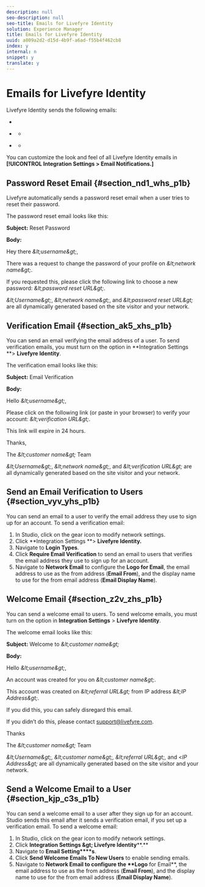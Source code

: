 ```yaml
---
description: null
seo-description: null
seo-title: Emails for Livefyre Identity
solution: Experience Manager
title: Emails for Livefyre Identity
uuid: a809a2d2-d15d-4b9f-a6ad-f55b4f462cb8
index: y
internal: n
snippet: y
translate: y
---
```


# Emails for Livefyre Identity


<a id="section_j4h_5hs_p1b"></a>

Livefyre Identity sends the following emails:

* [](#c_emails_for_livefyre_identity/section_nd1_whs_p1b)
* [](#c_emails_for_livefyre_identity/section_ak5_xhs_p1b) 
    * [](#c_emails_for_livefyre_identity/section_vyv_yhs_p1b)

* [](#c_emails_for_livefyre_identity/section_z2v_zhs_p1b) 
    * [](#c_emails_for_livefyre_identity/section_kjp_c3s_p1b)

You can customize the look and feel of all Livefyre Identity emails in **[!UICONTROL  Integration Settings > Email Notifications.]**

## Password Reset Email {#section_nd1_whs_p1b}

Livefyre automatically sends a password reset email when a user tries to reset their password.

The password reset email looks like this:

**Subject:** Reset Password

**Body:** 

Hey there *&amp;lt;username&amp;gt;*,

There was a request to change the password of your profile on *&amp;lt;network name&amp;gt;*.

If you requested this, please click the following link to choose a new password: *&amp;lt;password reset URL&amp;gt;*.

*&amp;lt;Username&amp;gt;*, *&amp;lt;network name&amp;gt;*, and *&amp;lt;password reset URL&amp;gt;* are all dynamically generated based on the site visitor and your network.

## Verification Email {#section_ak5_xhs_p1b}

You can send an email verifying the email address of a user. To send verification emails, you must turn on the option in **Integration Settings **&gt; **Livefyre Identity**.

The verification email looks like this:

**Subject:** Email Verification

**Body:** 

Hello *&amp;lt;username&amp;gt;*,

Please click on the following link (or paste in your browser) to verify your account: *&amp;lt;verification URL&amp;gt;*.

This link will expire in 24 hours.

Thanks,

The *&amp;lt;customer name&amp;gt;* Team

*&amp;lt;Username&amp;gt;*, *&amp;lt;network name&amp;gt;*, and *&amp;lt;verification URL&amp;gt;* are all dynamically generated based on the site visitor and your network.

## Send an Email Verification to Users {#section_vyv_yhs_p1b}

You can send an email to a user to verify the email address they use to sign up for an account. To send a verification email:

1. In Studio, click on the gear icon to modify network settings.
1. Click **Integration Settings **&gt; **Livefyre Identity.**
1. Navigate to **Login Types**.
1. Click **Require Email Verification** to send an email to users that verifies the email address they use to sign up for an account.
1. Navigate to **Network Email** to configure the **Logo for Email**, the email address to use as the from address (**Email From**), and the display name to use for the from email address (**Email Display Name**).

## Welcome Email {#section_z2v_zhs_p1b}

You can send a welcome email to users. To send welcome emails, you must turn on the option in **Integration Settings** &gt; **Livefyre Identity**.

The welcome email looks like this:

**Subject:** Welcome to *&amp;lt;customer name&amp;gt;*

**Body:** 

Hello *&amp;lt;username&amp;gt;*,

An account was created for you on *&amp;lt;customer name&amp;gt;*.

This account was created on *&amp;lt;referral URL&amp;gt;* from IP address *&amp;lt;IP Address&amp;gt;*.

If you did this, you can safely disregard this email.

If you didn’t do this, please contact support@livefyre.com.

Thanks

The *&amp;lt;customer name&amp;gt;* Team

*&amp;lt;Username&amp;gt;, &amp;lt;customer name&amp;gt;, &amp;lt;referral URL&amp;gt;,* and &lt;*IP Address&amp;gt;* are all dynamically generated based on the site visitor and your network.

## Send a Welcome Email to a User {#section_kjp_c3s_p1b}

You can send a welcome email to a user after they sign up for an account. Studio sends this email after it sends a verification email, if you set up a verification email. To send a welcome email:

1. In Studio, click on the gear icon to modify network settings.
1. Click **Integration Settings &amp;gt; ****Livefyre**** Identity****.**
1. Navigate to **Email Setting****s**.
1. Click **Send Welcome Emails To New Users** to enable sending emails.
1. Navigate to **Network ****Email** to configure the **L****ogo**** for Email**, the email address to use as the from address (**Email From**), and the display name to use for the from email address (**Email Display Name**).
